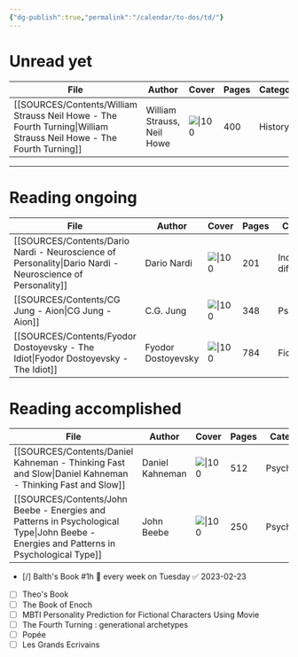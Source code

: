 ```yaml
---
{"dg-publish":true,"permalink":"/calendar/to-dos/td/"}
---
```



# Unread yet 
| File                                                                                                                   | Author                     | Cover                                                                                                                     | Pages | Category |
| ---------------------------------------------------------------------------------------------------------------------- | -------------------------- | ------------------------------------------------------------------------------------------------------------------------- | ----- | -------- |
| [[SOURCES/Contents/William Strauss Neil Howe - The Fourth Turning\|William Strauss Neil Howe - The Fourth Turning]] | William Strauss, Neil Howe | ![\|100](http://books.google.com/books/content?id=d8bBFGJq79sC&printsec=frontcover&img=1&zoom=1&edge=curl&source=gbs_api) | 400   | History  |

---
# Reading ongoing 
| File                                                                                                         | Author             | Cover                                                                                                                     | Pages | Category               |
| ------------------------------------------------------------------------------------------------------------ | ------------------ | ------------------------------------------------------------------------------------------------------------------------- | ----- | ---------------------- |
| [[SOURCES/Contents/Dario Nardi - Neuroscience of Personality\|Dario Nardi - Neuroscience of Personality]] | Dario Nardi        | ![\|100](http://books.google.com/books/content?id=t-AhMwEACAAJ&printsec=frontcover&img=1&zoom=1&source=gbs_api)           | 201   | Individual differences |
| [[SOURCES/Contents/CG Jung - Aion\|CG Jung - Aion]]                                                       | C.G. Jung          | ![\|100](http://books.google.com/books/content?id=g7HgBQAAQBAJ&printsec=frontcover&img=1&zoom=1&edge=curl&source=gbs_api) | 348   | Psychology             |
| [[SOURCES/Contents/Fyodor Dostoyevsky - The Idiot\|Fyodor Dostoyevsky - The Idiot]]                       | Fyodor Dostoyevsky | ![\|100](http://books.google.com/books/content?id=70x4y1IPzEoC&printsec=frontcover&img=1&zoom=1&edge=curl&source=gbs_api) | 784   | Fiction                |

# Reading accomplished  
| File                                                                                                                                       | Author          | Cover                                                                                                                     | Pages | Category   |
| ------------------------------------------------------------------------------------------------------------------------------------------ | --------------- | ------------------------------------------------------------------------------------------------------------------------- | ----- | ---------- |
| [[SOURCES/Contents/Daniel Kahneman - Thinking Fast and Slow\|Daniel Kahneman - Thinking Fast and Slow]]                                 | Daniel Kahneman | ![\|100](http://books.google.com/books/content?id=ZuKTvERuPG8C&printsec=frontcover&img=1&zoom=1&edge=curl&source=gbs_api) | 512   | Psychology |
| [[SOURCES/Contents/John Beebe - Energies and Patterns in Psychological Type\|John Beebe - Energies and Patterns in Psychological Type]] | John Beebe      | ![\|100](http://books.google.com/books/content?id=fPYnjwEACAAJ&printsec=frontcover&img=1&zoom=1&source=gbs_api)           | 250   | Psychology |


- [/] Balth's Book #1h 🔁 every week on Tuesday ✅ 2023-02-23
- [ ] Theo's Book 
- [ ] The Book of Enoch
- [ ] MBTI Personality Prediction for Fictional Characters Using Movie
- [ ] The Fourth Turning : generational archetypes 
- [ ] Popée 
- [ ] Les Grands Ecrivains